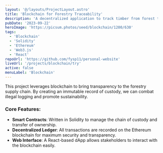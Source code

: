 ```yaml
---
layout: '@/layouts/ProjectLayout.astro'
title: 'Blockchain for Forestry Traceability'
description: 'A decentralized application to track timber from forest to consumer, ensuring sustainable and legal sourcing using blockchain technology.'
pubDate: '2023-09-22'
heroImage: 'https://picsum.photos/seed/blockchain/1200/630'
tags:
  - 'Blockchain'
  - 'Solidity'
  - 'Ethereum'
  - 'Web3.js'
  - 'React'
repoUrl: 'https://github.com/fysp11/personal-website'
liveUrl: '/projects/blockchain/try'
active: false
menuLabel: 'Blockchain'
---
```


This project leverages blockchain to bring transparency to the forestry supply chain. By creating an immutable record of custody, we can combat illegal logging and promote sustainability.

### Core Features:

- **Smart Contracts**: Written in Solidity to manage the chain of custody and transfer of ownership.
- **Decentralized Ledger**: All transactions are recorded on the Ethereum blockchain for maximum security and transparency.
- **Web Interface**: A React-based dApp allows stakeholders to interact with the blockchain easily.
